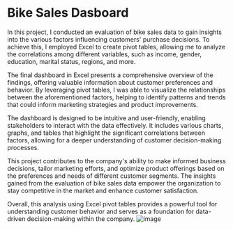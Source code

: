 # Bike Sales Dasboard
In this project, I conducted an evaluation of bike sales data to gain insights into the various factors influencing customers' purchase decisions. To achieve this, I employed Excel to create pivot tables, allowing me to analyze the correlations among different variables, such as income, gender, education, marital status, regions, and more.

The final dashboard in Excel presents a comprehensive overview of the findings, offering valuable information about customer preferences and behavior. By leveraging pivot tables, I was able to visualize the relationships between the aforementioned factors, helping to identify patterns and trends that could inform marketing strategies and product improvements.

The dashboard is designed to be intuitive and user-friendly, enabling stakeholders to interact with the data effectively. It includes various charts, graphs, and tables that highlight the significant correlations between factors, allowing for a deeper understanding of customer decision-making processes.

This project contributes to the company's ability to make informed business decisions, tailor marketing efforts, and optimize product offerings based on the preferences and needs of different customer segments. The insights gained from the evaluation of bike sales data empower the organization to stay competitive in the market and enhance customer satisfaction.

Overall, this analysis using Excel pivot tables provides a powerful tool for understanding customer behavior and serves as a foundation for data-driven decision-making within the company.
![image](https://github.com/behlulcoban/Bike-Sales-Dasboard/assets/94908064/f5b3223a-1917-47f3-b5df-5ea555553dff)


